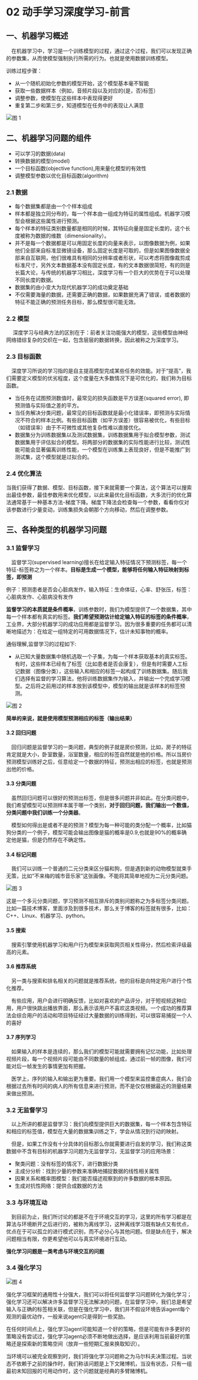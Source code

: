 # 02 动手学习深度学习-前言

## 一、机器学习概述
&emsp;在机器学习中，学习是一个训练模型的过程，通过这个过程，我们可以发现正确的参数集，从而使模型强制执行所需的行为。也就是使用数据训练模型。

训练过程步骤：
* 从一个随机初始化参数的模型开始，这个模型基本毫不智能
* 获取一些数据样本（例如，音频片段以及对应的{是，否}标签）
* 调整参数，使模型在这些样本中表现得更好
* 重复第二步和第三步，知道模型在任务中的表现让人满意

![图 1](../../images/2fbc5a510c08cb9158ead923f1dae61933c54c1fac621212a0f00746b58c58d4.png)  


## 二、机器学习问题的组件

* 可以学习的数据(data)
* 转换数据的模型(model)
* 一个目标函数(objective function),用来量化模型的有效性
* 调整模型参数以优化目标函数(algorithm)


### 2.1 数据

* 每个数据集都是由一个个样本组成
* 样本都是独立同分布的，每一个样本由一组成为特征的属性组成。机器学习模型会根据这些属性进行预测。
* 每个样本的特征类别数量都是相同的时候，其特征向量是固定长度的，这个长度被称为数据的维数（dimensionality）。
* 并不是每一个数据都是可以用固定长度的向量来表示，以图像数据为例，如果他们全部来自标准显微镜设备，那么固定长度是可取的，但是如果图像数据全部来自互联网，他们很难具有相同的分辨率或者形状，可以考虑将图像裁剪成标准尺寸，另外文本数据基本没有固定长度，有的文本数据很简短，有的则是长篇大论，与传统的机器学习相比，深度学习有一个巨大的优势在于可以处理不同长度的数据。
* 数据集的由小变大为现代机器学习的成功奠定基础
* 不仅需要海量的数据，还需要正确的数据，如果数据充满了错误，或者数据的特征不能正确的预测任务目标，那么模型很可能无效。

### 2.2 模型
&emsp; 深度学习与经典方法的区别在于：前者关注功能强大的模型，这些模型由神经网络错综复杂的交织在一起，包含层层的数据转换，因此被称之为深度学习。

### 2.3 目标函数
&emsp;深度学习所说的学习指的是自主提高模型完成某些任务的效能。对于“提高”，我们需要定义模型的优劣程度，这个度量在大多数情况下是可优化的，我们称为目标函数。

* 当任务在试图预测数值时，最常见的损失函数是平方误差(squared error), 即预测值与实际值之差的平方。
* 当任务解决分类问题，最常见的目标函数就是最小化错误率，即预测与实际情况不符合的样本比例。有些目标函数（如平方误差）很容易被优化，有些目标（如错误率）由于不可微性或其他复杂性难以直接优化。
* 数据集分为训练数据集以及测试数据集，训练数据集用于拟合模型参数，测试数据集用于评估拟合的模型。将两部分的数据集的实际性能进行比较，测试性能可能会显著偏离训练性能，一个模型在训练集上表现良好，但是不能推广到测试集，这个模型就是过拟合的。

### 2.4 优化算法
当我们获得了数据、模型、目标函数，接下来就需要一个算法，这个算法可以搜索出最佳参数，最佳参数用来优化模型，以此来最优化目标函数，大多流行的优化算法通常基于一种基本方法-梯度下降。梯度下降法会检查每一个参数，看看你仅对该参数进行少量变动，训练集损失会朝那个方向移动，然后在调整参数。


## 三、各种类型的机器学习问题

### 3.1 监督学习

&emsp;监督学习(supervised learning)擅长在给定输入特征情况下预测标签，每一个特征-标签称之为一个样本。**目标是生成一个模型，能够将任何输入特征映射到标签，即预测**

例子：预测患者是否会心脏病发作，输入特征：生命体征，心率、舒张压，标签：心脏病发作、心脏病没有发作

**监督学习的本质就是条件概率**，训练参数时，我们为模型提供了一个数据集，其中每一个样本都有真实的标签。**我们希望预测估计给定输入特征的标签的条件概率**，工业界，大部分机器学习的成功应用都是监督学习。因为很多重要的任务都可以清晰地描述为：在给定一组特定的可用数据情况下，估计未知事物的概率。

通俗理解,监督学习的过程如下:
* 从已知大量数据集中随机选取一个子集，为每一个样本获取基本的真实标签。有时，这些样本已经有了标签（比如患者是否会康复），但是有时需要人工标记数据（图像分类），这些输入和相应的标签一起构成了训练数据集。随后我们选择有监督的学习算法，他将训练数据集作为输入，并输出一个完成学习模型。之后将之前用过的样本放到该模型中，模型的输出就是该样本的标签预测。

![图 2](../../images/82771d923d2614cb9e8bdd8420ca84eae83b3c0c91c2f06f327478fd9bde741f.png)  


**简单的来说，就是使用模型预测相应的标签（输出结果）**

#### 3.2 回归问题

&emsp;回归问题是监督学习的一类问题，典型的例子就是房价预测，比如，房子的特征肯定就是大小，卧室数量，浴室数量，相应的标签自然就是他的价格。所以当房价预测模型训练好之后，任意给定一个数据的特征，预测出相应的标签，也就是预测出他的价格。


#### 3.3 分类问题
&emsp;虽然回归问题可以很好的预测出标签，但是很多问题并非如此。在分类问题中，我们希望模型可以预测样本属于哪一个类别，**对于回归问题，我们输出一个数值，分类问题中我们训练一个分类器**。


&emsp;模型如何得出是或者不是的预测？模型为每一种可能的类分配一个概率，比如猫狗分类的一个例子，模型可能会输出图像是猫的概率是0.9,也就是90%的概率确定他是猫，但是仍然存在不确定性。


#### 3.4 标记问题

&emsp;我们可以训练一个普通的二元分类来区分猫和狗，但是遇到新的动物模型就束手无策，比如“不来梅的城市音乐家”这张画像。不能将其简单地视为二元分类问题。

![图 3](../../images/522897ad62ba7af6625c2fdd4d000f459349b8dc79bf0a529132cfd0e529a714.png)  

这是一个多元分类问题，学习预测不相互排斥的类别问题称之为多标签分类问题。比如一篇技术博客，里面涉及到很多技术，那么关于博客的标签就有很多，比如：C++、Linux、机器学习、python。


#### 3.5 搜索

&emsp;搜索引擎使用机器学习和用户行为模型来获取网页相关性得分，然后检索评级最高的元素。

#### 3.6 推荐系统
&emsp;另一类与搜索和排名相关的问题就是推荐系统，他的目标是向特定用户进行个性化推荐。

&emsp;有些应用，用户会进行明确反馈，比如对喜欢的产品评分，对于短视频这种应用，用户很快跳出播放界面，那么表示该用户不喜欢这类视频。一个成功的推荐算法会综合用户的活动和项目特征经过大量数据的训练得到，可以很容易捕捉一个人的喜好

#### 3.7 序列学习
&emsp;如果输入的样本是连续的，那么我们的模型可能就需要拥有记忆功能，比如处理视频片段，每一个视频片段可能由不同数量的帧组成，通过前一帧的图像，我们可能对后一帧发生的事情更加有把握。

&emsp;医学上，序列的输入和输出更为重要。我们用一个模型来监控重症病人，我们会根据过去所有时间的病人的所有信息来进行预测，而不是仅仅根据最近的测量结果来做出预测。



### 3.2 无监督学习

&emsp;以上所讲的都是监督学习：我们向模型提供巨大的数据集，每一个样本包含特征和相应的标签值，模型在大量的数据集训练之下，学会从情况到行动的映射。

&emsp;但是，如果工作没有十分具体的目标那么你就需要进行自发的学习，我们称这类数据中不含有目标的机器学习问题为无监督学习，无监督学习的应用场景：

* 聚类问题：没有标签的情况下，进行数据分类
* 主成分分析：找到少量的参数来准确地捕捉数据的线性相关属性
* 因果关系和概率图模型：我们能否描述观察到的许多数据的根本原因。
* 生成对抗性网络：提供合成数据的方法

### 3.3 与环境互动
&emsp;到目前为止，我们所讨论的都是不在于环境交互的学习，这里的所有学习都是在算法与环境断开之后进行的，被称为离线学习，这种离线学习既有缺点又有优点，优点在于可以孤立的进行模式识别，而不必分心与其他问题。但是缺点在于，解决问题相当有限，你更希望他可以与真实环境进行互动。


**强化学习问题是一类考虑与环境交互的问题**

### 3.4 强化学习

![图 4](../../images/7e2273918b3197c8ce1eb4061d561cc4a8e6c2fca6a98cd01410e91f757b2fd4.png)  

强化学习框架的通用性十分强大，我们可以将任何监督学习问题转化为强化学习；强化学习还可以解决许多监督学习无法解决的问题，在监督学习中，我们总是希望输入与正确的标签相关联，但是在强化学习中，我们并不假设环境告诉agent每个观测的最优动作，一般来说agent只是得到一些奖励。


在任何时间点上，强化学习agent可能知道一个好的策略，但是可能有许多更好的策略没有尝试过，强化学习agent必须不断地做出选择，是应该利用当前最好的策略还是探索新的策略空间（放弃一些短期汇报来换取知识）。

当环境可以被完全观察到时，我们将强化学习问题称之为马尔科夫决策过程。当状态不依赖于之前的操作时，我们称该问题是上下文赌博机，当没有状态，只有一组最初未知回报的可用动作时，这个问题就是经典的多臂赌博机。





